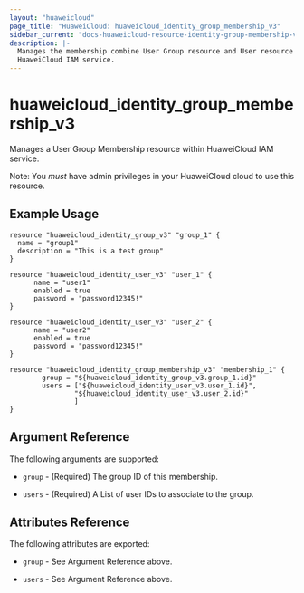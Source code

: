 ```yaml
---
layout: "huaweicloud"
page_title: "HuaweiCloud: huaweicloud_identity_group_membership_v3"
sidebar_current: "docs-huaweicloud-resource-identity-group-membership-v3"
description: |-
  Manages the membership combine User Group resource and User resource  within
  HuaweiCloud IAM service.
---
```


# huaweicloud\_identity\_group_membership_v3

Manages a User Group Membership resource within HuaweiCloud IAM service.

Note: You _must_ have admin privileges in your HuaweiCloud cloud to use
this resource.

## Example Usage

```hcl
resource "huaweicloud_identity_group_v3" "group_1" {
  name = "group1"
  description = "This is a test group"
}

resource "huaweicloud_identity_user_v3" "user_1" {
      name = "user1"
      enabled = true
      password = "password12345!"
}

resource "huaweicloud_identity_user_v3" "user_2" {
      name = "user2"
      enabled = true
      password = "password12345!"
}

resource "huaweicloud_identity_group_membership_v3" "membership_1" {
        group = "${huaweicloud_identity_group_v3.group_1.id}"
        users = ["${huaweicloud_identity_user_v3.user_1.id}",
                "${huaweicloud_identity_user_v3.user_2.id}"
                ]
}
```

## Argument Reference

The following arguments are supported:

* `group` - (Required) The group ID of this membership. 

* `users` - (Required) A List of user IDs to associate to the group.

## Attributes Reference

The following attributes are exported:

* `group` - See Argument Reference above.

* `users` - See Argument Reference above.

